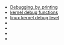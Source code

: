 


- [Debugging_by_printing](https://elinux.org/Debugging_by_printing)
- [kernel debug functions](https://lwn.net/Articles/487437/)
- [linux kernel debug level](https://linuxconfig.org/introduction-to-the-linux-kernel-log-levels)
- []()
- []()
- []()
- []()
